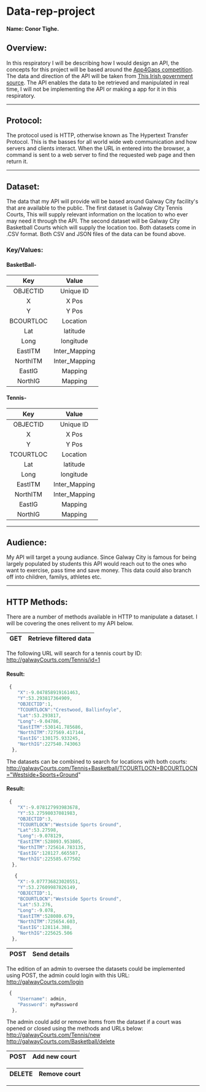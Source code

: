# Data-rep-project
#### Name: Conor Tighe.

## Overview:

In this respiratory I will be describing how I would design an API, the concepts for this project will be based around the
[App4Gaps competition](https://www.youtube.com/watch?v=M2WpRGjqpaM). The data and direction of the API will be taken from [This Irish government source](https://data.gov.ie/data). The API enables the data to be retrieved and manipulated in real time, I will not be implementing the API or making a app for it in this respiratory.

---

## Protocol:

The protocol used is HTTP, otherwise known as The Hypertext Transfer Protocol. This is the basses for all world wide web communication and how servers and clients interact. When the URL in entered into the browser, a command is sent to a web server to find the requested web page and then return it.

---

## Dataset:

The data that my API will provide will be based around Galway City facility's that are available to the public. The first dataset is Galway City Tennis Courts, This will supply relevant information on the location to who ever may need it through the API. The second dataset will be Galway City Basketball Courts which will supply the location too. Both datasets come in .CSV format. Both CSV and JSON files of the data can be found above.

### Key/Values:

####      BasketBall-
|     Key    |     Value     |
| :--------: | :-----------: |
|  OBJECTID  |   Unique ID   |
|     X      |    X Pos      |
|     Y      |    Y Pos      |
| BCOURTLOC  |   Location    |
| Lat        |  latitude     |
| Long       | longitude     |
| EastITM    | Inter_Mapping |
| NorthITM   | Inter_Mapping |
| EastIG     |  Mapping      |
| NorthIG    |  Mapping      |


####      Tennis-
|     Key    |     Value     |
| :--------: | :-----------: |
|  OBJECTID  |   Unique ID   |
|     X      |    X Pos      |
|     Y      |    Y Pos      |
| TCOURTLOC  |   Location    |
| Lat        |  latitude     |
| Long       | longitude     |
| EastITM    | Inter_Mapping |
| NorthITM   | Inter_Mapping |
| EastIG     |  Mapping      |
| NorthIG    |  Mapping      |
                    
                    
                    

---

## Audience:

My API will target a young audiance. Since Galway City is famous for being largely populated by students this API would reach out to the ones who want to exercise, pass time and save money. This data could also branch off into children, familys, athletes etc.

---

## HTTP Methods:

There are a number of methods available in HTTP to manipulate a dataset. I will be covering the ones relivent to my API below.


| GET | Retrieve filtered data |
| :---|----------------------- |

The following URL will search for a tennis court by ID: http://galwayCourts.com/Tennis/id=1

#### Result:

```javascript
 {
    "X":-9.047858919161463,
    "Y":53.293817364909,
    "OBJECTID":1,
    "TCOURTLOCN":"Crestwood, Ballinfoyle",
    "Lat":53.293817,
    "Long":-9.04786,
    "EastITM":530141.785686,
    "NorthITM":727569.417144,
    "EastIG":130175.933245,
    "NorthIG":227540.743063
  },
```

The datasets can be combined to search for locations with both courts: http://galwayCourts.com/Tennis+Basketball/TCOURTLOCN+BCOURTLOCN="Westside+Sports+Ground"

#### Result:

```javascript
 {
    "X":-9.078127993983678,
    "Y":53.27598037081983,
    "OBJECTID":3,
    "TCOURTLOCN":"Westside Sports Ground",
    "Lat":53.27598,
    "Long":-9.078129,
    "EastITM":528093.953805,
    "NorthITM":725614.783135,
    "EastIG":128127.665587,
    "NorthIG":225585.677502
  },
  
   {
    "X":-9.077736823020551,
    "Y":53.27609987826149,
    "OBJECTID":1,
    "BCOURTLOCN":"Westside Sports Ground",
    "Lat":53.276,
    "Long":-9.078,
    "EastITM":528080.679,
    "NorthITM":725654.603,
    "EastIG":128114.388,
    "NorthIG":225625.506
  },
```

| POST | Send details |
| :----|---------- |

The edition of an admin to oversee the datasets could be implemented using POST, the admin could login with this URL:
http://galwayCourts.com/login

```javascript
 {
    "Username": admin,
    "Password": myPassword
  },
```

The admin could add or remove items from the dataset if a court was opened or closed using the methods and URLs below:
http://galwayCourts.com/Tennis/new
http://galwayCourts.com/Basketball/delete

| POST | Add new court |
| :----|-------------- |

| DELETE | Remove court |
| :----|--------------- |

---

